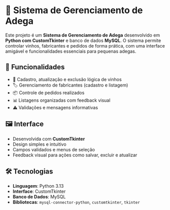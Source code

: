 # 🍷 Sistema de Gerenciamento de Adega

Este projeto é um **Sistema de Gerenciamento de Adega** desenvolvido em **Python com CustomTkinter** e banco de dados **MySQL**. O sistema permite controlar vinhos, fabricantes e pedidos de forma prática, com uma interface amigável e funcionalidades essenciais para pequenas adegas.

## 🧰 Funcionalidades

- 📝 Cadastro, atualização e exclusão lógica de vinhos
- 🏷️ Gerenciamento de fabricantes (cadastro e listagem)
- 📦 Controle de pedidos realizados
- 📊 Listagens organizadas com feedback visual
- ⚠️ Validações e mensagens informativas

## 🖼️ Interface

- Desenvolvida com **CustomTkinter**
- Design simples e intuitivo
- Campos validados e menus de seleção
- Feedback visual para ações como salvar, excluir e atualizar

## 🛠️ Tecnologias

- **Linguagem**: Python 3.13
- **Interface**: CustomTkinter
- **Banco de Dados**: MySQL
- **Bibliotecas**: `mysql-connector-python`, `customtkinter`, `tkinter`
